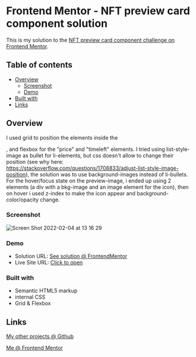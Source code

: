 # Frontend Mentor - NFT preview card component solution

This is my solution to the [NFT preview card component challenge on Frontend Mentor](https://www.frontendmentor.io/challenges/nft-preview-card-component-SbdUL_w0U). 

## Table of contents

- [Overview](#overview)
  - [Screenshot](#screenshot)
  - [Demo](#demo)
- [Built with](#built-with)
- [Links](#links)

## Overview

I used grid to position the elements inside the <main>, and flexbox for the "price" and "timeleft" elements. I tried using list-style-image as bullet for li-elements, but css doesn't allow to change their position (see why here: https://stackoverflow.com/questions/1708833/adjust-list-style-image-position), the solution was to use background-images instead of li-bullets. For the hover/focus state on the preview-image, i ended up using 2 elements (a div with a bkg-image and an image element for the icon), then on hover i used z-index to make the icon appear and background-color/opacity change.

### Screenshot
![Screen Shot 2022-02-04 at 13 16 29](https://user-images.githubusercontent.com/95124571/152527742-92bde38e-45de-47eb-bb34-7b190b1cc212.png)


### Demo

- Solution URL: [See solution @ FrontendMentor](https://www.frontendmentor.io/solutions/nft-preview-card-using-grid-and-flexbox-eBXqhqaI2)
- Live Site URL: [Click to open](https://forksort.github.io/Frontend-Mentor-Solutions/NFT%20preview%20card%20component/)

### Built with

- Semantic HTML5 markup
- internal CSS
- Grid & Flexbox

## Links

[My other projects @ Github](https://github.com/ForkSort)

[Me @ Frontend Mentor](https://www.frontendmentor.io/profile/ForkSort)
